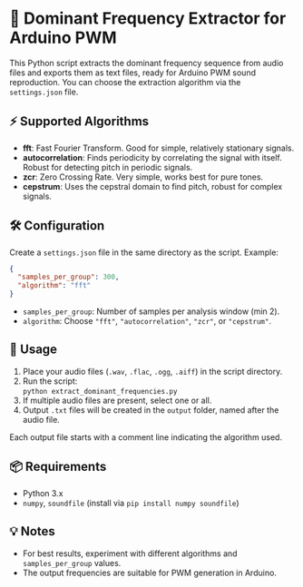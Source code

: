# 🎼 Dominant Frequency Extractor for Arduino PWM

This Python script extracts the dominant frequency sequence from audio files and exports them as text files, ready for Arduino PWM sound reproduction. 
You can choose the extraction algorithm via the `settings.json` file.

## ⚡ Supported Algorithms

- **fft**: Fast Fourier Transform. Good for simple, relatively stationary signals.
- **autocorrelation**: Finds periodicity by correlating the signal with itself. Robust for detecting pitch in periodic signals.
- **zcr**: Zero Crossing Rate. Very simple, works best for pure tones.
- **cepstrum**: Uses the cepstral domain to find pitch, robust for complex signals.

## 🛠️ Configuration

Create a `settings.json` file in the same directory as the script. Example:

```json
{
  "samples_per_group": 300,
  "algorithm": "fft"
}
```

- `samples_per_group`: Number of samples per analysis window (min 2).
- `algorithm`: Choose `"fft"`, `"autocorrelation"`, `"zcr"`, or `"cepstrum"`.

## 🚀 Usage

1. Place your audio files (`.wav`, `.flac`, `.ogg`, `.aiff`) in the script directory.
2. Run the script:  
   `python extract_dominant_frequencies.py`
3. If multiple audio files are present, select one or all.
4. Output `.txt` files will be created in the `output` folder, named after the audio file.

Each output file starts with a comment line indicating the algorithm used.

## 📦 Requirements

- Python 3.x
- `numpy`, `soundfile` (install via `pip install numpy soundfile`)

## 💡 Notes

- For best results, experiment with different algorithms and `samples_per_group` values.
- The output frequencies are suitable for PWM generation in Arduino.
